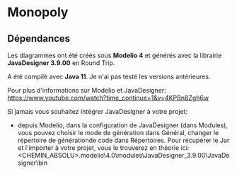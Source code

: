 # Monopoly

## Dépendances
Les diagrammes ont été créés sous **Modelio 4**
et générés avec la librairie **JavaDesigner 3.9.00** en Round Trip.

A été compilé avec **Java 11**. Je n'ai pas testé les versions antérieures.

Pour plus d'informations sur Modelio et JavaDesigner:
https://www.youtube.com/watch?time_continue=1&v=4KPBn8Zgh6w

Si jamais vous souhaitez intégrer JavaDesigner à votre projet:
- depuis Modelio, dans la configuration de JavaDesigner (dans Modules),
vous pouvez choisir le mode de génération dans Général, changer le répertoire
de générationde code dans Répertoires.
Pour récupérer le Jar et l'importer à votre projet, vous le trouverez en théorie ici: <CHEMIN_ABSOLU>\.modelio\4.0\modules\JavaDesigner_3.9.00\JavaDesigner\bin
